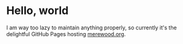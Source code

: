 # Hello, world

I am way too lazy to maintain anything properly, so currently it's the delightful GitHub Pages hosting [merewood.org](https://merewood.org).
